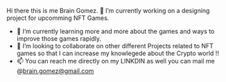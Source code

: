   Hi there this is me Brain Gomez. 
  🔭 I’m currently working on a designing project for upcomming NFT Games.
- 🌱 I’m currently learning more and more about the games and ways to improve those games rapidly.
- 👯 I’m looking to collaborate on other different Projects related to NFT games so that I can increase my knowlegede about the Crypto world !!
- 📫 You can reach me directly on my LINKDIN as well you can mail me @brain.gomez@gmail.com
<!--
**brain-gomez/brain-gomez** is a ✨ _special_ ✨ repository because its `README.md` (this file) appears on your GitHub profile.

Here are some ideas to get you started:

- 🔭 I’m currently working on ...
- 🌱 I’m currently learning ...
- 👯 I’m looking to collaborate on ...
- 🤔 I’m looking for help with ...
- 💬 Ask me about ...
- 📫 How to reach me: ...
- 😄 Pronouns: ...
- ⚡ Fun fact: ...
-->
